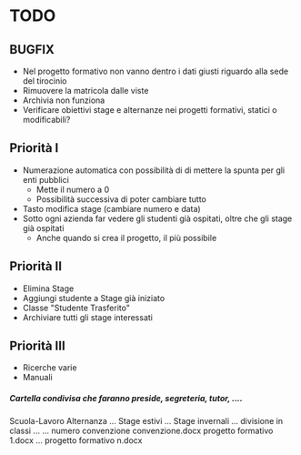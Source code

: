 # TODO

## BUGFIX
* Nel progetto formativo non vanno dentro i dati giusti riguardo alla sede del tirocinio
* Rimuovere la matricola dalle viste
* Archivia non funziona
* Verificare obiettivi stage e alternanze nei progetti formativi, statici o modificabili?

## Priorità I
* Numerazione automatica con possibilità di di mettere la spunta per gli enti pubblici
    * Mette il numero a 0
    * Possibilità successiva di poter cambiare tutto
* Tasto modifica stage (cambiare numero e data)
* Sotto ogni azienda far vedere gli studenti già ospitati, oltre che gli stage già ospitati
    * Anche quando si crea il progetto, il più possibile

## Priorità II
* Elimina Stage
* Aggiungi studente a Stage già iniziato
* Classe "Studente Trasferito"
* Archiviare tutti gli stage interessati

## Priorità III
* Ricerche varie
* Manuali


##### Cartella condivisa che faranno preside, segreteria, tutor, ....
Scuola-Lavoro
	Alternanza
		...
	Stage estivi
		...
	Stage invernali
		...
		divisione in classi
		...
			...
			numero convenzione
				convenzione.docx
				progetto formativo 1.docx
				...
				progetto formativo n.docx
